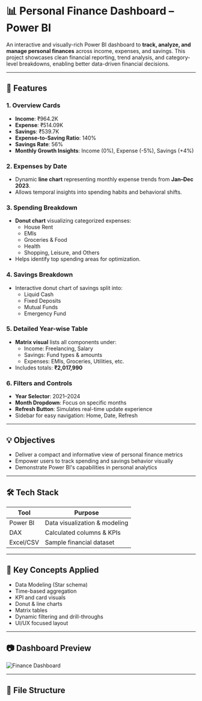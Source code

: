 # 📊 Personal Finance Dashboard – Power BI

An interactive and visually-rich Power BI dashboard to **track, analyze, and manage personal finances** across income, expenses, and savings. This project showcases clean financial reporting, trend analysis, and category-level breakdowns, enabling better data-driven financial decisions.

---

## 🧩 Features

### 1. **Overview Cards**
- **Income**: ₹964.2K
- **Expense**: ₹514.09K
- **Savings**: ₹539.7K
- **Expense-to-Saving Ratio**: 140%
- **Savings Rate**: 56%
- **Monthly Growth Insights**: Income (0%), Expense (-5%), Savings (+4%)

### 2. **Expenses by Date**
- Dynamic **line chart** representing monthly expense trends from **Jan–Dec 2023**.
- Allows temporal insights into spending habits and behavioral shifts.

### 3. **Spending Breakdown**
- **Donut chart** visualizing categorized expenses:
  - House Rent
  - EMIs
  - Groceries & Food
  - Health
  - Shopping, Leisure, and Others
- Helps identify top spending areas for optimization.

### 4. **Savings Breakdown**
- Interactive donut chart of savings split into:
  - Liquid Cash
  - Fixed Deposits
  - Mutual Funds
  - Emergency Fund

### 5. **Detailed Year-wise Table**
- **Matrix visual** lists all components under:
  - Income: Freelancing, Salary
  - Savings: Fund types & amounts
  - Expenses: EMIs, Groceries, Utilities, etc.
- Includes totals: **₹2,017,990**

### 6. **Filters and Controls**
- **Year Selector**: 2021–2024
- **Month Dropdown**: Focus on specific months
- **Refresh Button**: Simulates real-time update experience
- Sidebar for easy navigation: Home, Date, Refresh

---

## 💡 Objectives

- Deliver a compact and informative view of personal finance metrics
- Empower users to track spending and savings behavior visually
- Demonstrate Power BI's capabilities in personal analytics

---

## 🛠️ Tech Stack

| Tool       | Purpose                     |
|------------|-----------------------------|
| Power BI   | Data visualization & modeling |
| DAX        | Calculated columns & KPIs     |
| Excel/CSV  | Sample financial dataset       |

---

## 📌 Key Concepts Applied

- Data Modeling (Star schema)
- Time-based aggregation
- KPI and card visuals
- Donut & line charts
- Matrix tables
- Dynamic filtering and drill-throughs
- UI/UX focused layout

---

## 📷 Dashboard Preview

![Finance Dashboard](./assets/finance_dashboard_preview.png)

---

## 📁 File Structure


